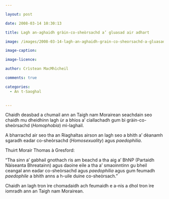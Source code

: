 ```yaml
---

layout: post

date: 2008-03-14 10:30:13

title: Lagh an-aghaidh gràin-co-sheòrsachd a’ gluasad air adhart

image: /images/2008-03-14-lagh-an-aghaidh-grain-co-sheorsachd-a-gluasad-air-adhart.jpg

image-caption:

image-licence:

author: Crìstean MacMhìcheil

comments: true

categories:
  - An t-Saoghal
  

---
```


Chaidh deasbad a chumail ann an Taigh nam Morairean seachdain seo chaidh mu dheidhinn lagh ùr a bhios a’ ciallachadh gum bi gràin-co-sheòrsachd (_Homophobia_) mì-laghail.

<!--more-->

A bharrachd air seo tha an Riaghaltas airson an lagh seo a bhith a’ dèanamh sgaradh eadar co-sheòrsachd (_Homosexuality_) agus _paedophilia_.

Thuirt Morair Thomas à Gresford:

“Tha sinn a’ gabhail gnothach ris am beachd a tha aig a’ BhNP (Partaidh Nàiseanta Bhreatainn) agus daoine eile a tha a’ smaoinntinn gu bheil ceangal ann eadar co-sheòrsachd agus _paedophilia_ agus gum feumadh _paedophile_ a bhith anns a h-uile duine co-sheòrsach.”

Chaidh an lagh tron ìre chomadaidh ach feumaidh e a-nis a dhol tron ìre iomradh ann an Taigh nam Morairean.
